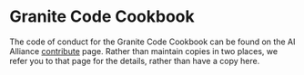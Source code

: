 # Granite Code Cookbook

The code of conduct for the Granite Code Cookbook can be found on the AI Alliance [contribute](https://thealliance.ai/contribute) page.
Rather than maintain copies in two places, we refer you to that page for the details, rather than have a copy here.
